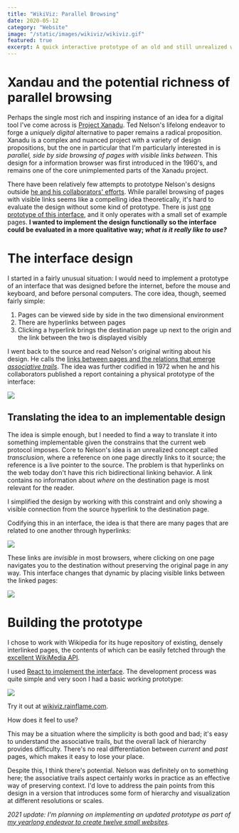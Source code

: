```yaml
---
title: "WikiViz: Parallel Browsing"
date: 2020-05-12
category: "Website"
image: "/static/images/wikiviz/wikiviz.gif"
featured: true
excerpt: A quick interactive prototype of an old and still unrealized way to traverse the internet built using the Wikipedia API and React.
---
```


# Xandau and the potential richness of parallel browsing

Perhaps the single most rich and inspiring instance of an idea for a digital tool I've come across is [Project Xanadu](https://xanadu.com/). Ted Nelson's lifelong endeavor to forge a _uniquely digital_ alternative to paper remains a radical proposition. Xanadu is a complex and nuanced project with a variety of design propositions, but the one in particular that I'm particularly interested in is _parallel, side by side browsing of pages with visible links between_. This design for a information browser was first introduced in the 1960's, and remains one of the core unimplemented parts of the Xanadu project.

There have been relatively few attempts to prototype Nelson's designs outside [he and his collaborators' efforts](https://xanadu.com/xUniverse-D6). While parallel browsing of pages with visible links seems like a compelling idea theoretically, it's hard to evaluate the design without some kind of prototype. There is just [one prototype of this interface](https://www.xanadu.com/xanademos/MoeJusteOrigins.html), and it only operates with a small set of example pages. **I wanted to implement the design functionally so the interface could be evaluated in a more qualitative way; _what is it really like to use?_**

# The interface design

<!-- TODO mention its age and how it was built for a time before the internet -->

I started in a fairly unusual situation: I would need to implement a prototype of an interface that was designed before the internet, before the mouse and keyboard, and before personal computers. The core idea, though, seemed fairly simple:

1. Pages can be viewed side by side in the two dimensional environment
2. There are hyperlinks between pages
3. Clicking a hyperlink brings the destination page up next to the origin and the link between the two is displayed visibly

I went back to the source and read Nelson's original writing about his design. He calls the [links between pages and the relations that emerge _associative trails_](https://dl.acm.org/doi/pdf/10.1145/800197.806036?casa_token=H_-DtcbZqScAAAAA:IL4pRZJLTrAt_bW5P7ag_bhbguLbQHzJzV1-E6eD9IdtREm5LUQ3pfwTihgvolbmtbSjD4Beqq0I). The idea was further codified in 1972 when he and his collaborators published a report containing a physical prototype of the interface:

![](/static/images/wikiviz/prototype.png)

## Translating the idea to an implementable design

The idea is simple enough, but I needed to find a way to translate it into something implementable given the constrains that the current web protocol imposes. Core to Nelson's idea is an unrealized concept called _transclusion_, where a reference on one page directly links to it source; the reference is a live pointer to the source. The problem is that hyperlinks on the web today don't have this rich bidirectional linking behavior. A link contains no information about _where_ on the destination page is most relevant for the reader.

I simplified the design by working with this constraint and only showing a visible connection from the source hyperlink to the destination page.

Codifying this in an interface, the idea is that there are many pages that are related to one another through hyperlinks:

![](/static/images/wikiviz/many-links.png)

These links are _invisible_ in most browsers, where clicking on one page navigates you to the destination without preserving the original page in any way. This interface changes that dynamic by placing visible links between the linked pages:

![](/static/images/wikiviz/many-links-concrete.png)

# Building the prototype

I chose to work with Wikipedia for its huge repository of existing, densely interlinked pages, the contents of which can be easily fetched through the [excellent WikiMedia API](https://www.mediawiki.org/wiki/API:Main_page).

I used [React to implement the interface](https://github.com/rainflame/wikiviz). The development process was quite simple and very soon I had a basic working prototype:

![](/static/images/wikiviz/wikiviz.gif)

Try it out at [wikiviz.rainflame.com](https://wikiviz.rainflame.com).

How does it feel to use?

This may be a situation where the simplicity is both good and bad; it's easy to understand the associative trails, but the overall lack of hierarchy provides difficulty. There's no real differentiation between _current_ and _past_ pages, which makes it easy to lose your place.

Despite this, I think there's potential. Nelson was definitely on to something here; the associative trails aspect certainly works in practice as an effective way of preserving context. I'd love to address the pain points from this design in a version that introduces some form of hierarchy and visualization at different resolutions or scales.

_2021 update: I'm planning on implementing an updated prototype as part of [my yearlong endeavor to create twelve small websites](https://futureland.tv/christian/twelve-websites)._
